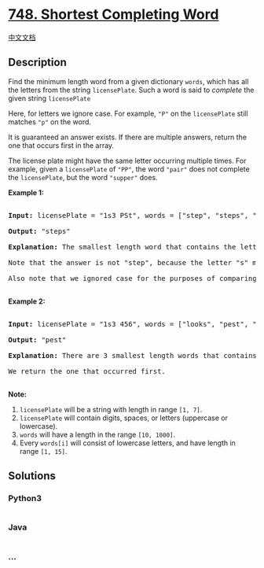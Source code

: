 # [748. Shortest Completing Word](https://leetcode.com/problems/shortest-completing-word)

[中文文档](/solution/0700-0799/0748.Shortest%20Completing%20Word/README.md)

## Description

<p>

Find the minimum length word from a given dictionary <code>words</code>, which has all the letters from the string <code>licensePlate</code>. Such a word is said to <i>complete</i> the given string <code>licensePlate</code>

</p><p>

Here, for letters we ignore case. For example, <code>"P"</code> on the <code>licensePlate</code> still matches <code>"p"</code> on the word.

</p><p>

It is guaranteed an answer exists. If there are multiple answers, return the one that occurs first in the array.

</p><p>

The license plate might have the same letter occurring multiple times. For example, given a <code>licensePlate</code> of <code>"PP"</code>, the word <code>"pair"</code> does not complete the <code>licensePlate</code>, but the word <code>"supper"</code> does.

</p><p>

<p><b>Example 1:</b><br />

<pre>

<b>Input:</b> licensePlate = "1s3 PSt", words = ["step", "steps", "stripe", "stepple"]

<b>Output:</b> "steps"

<b>Explanation:</b> The smallest length word that contains the letters "S", "P", "S", and "T".

Note that the answer is not "step", because the letter "s" must occur in the word twice.

Also note that we ignored case for the purposes of comparing whether a letter exists in the word.

</pre>

</p>

<p><b>Example 2:</b><br />

<pre>

<b>Input:</b> licensePlate = "1s3 456", words = ["looks", "pest", "stew", "show"]

<b>Output:</b> "pest"

<b>Explanation:</b> There are 3 smallest length words that contains the letters "s".

We return the one that occurred first.

</pre>

</p>

<p><b>Note:</b><br>

<ol>

<li><code>licensePlate</code> will be a string with length in range <code>[1, 7]</code>.</li>

<li><code>licensePlate</code> will contain digits, spaces, or letters (uppercase or lowercase).</li>

<li><code>words</code> will have a length in the range <code>[10, 1000]</code>.</li>

<li>Every <code>words[i]</code> will consist of lowercase letters, and have length in range <code>[1, 15]</code>.</li>

</ol>

</p>

## Solutions

<!-- tabs:start -->

### **Python3**

```python

```

### **Java**

```java

```

### **...**

```

```

<!-- tabs:end -->
